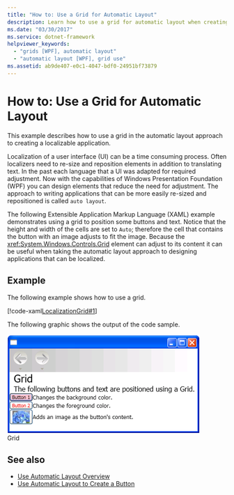 ```yaml
---
title: "How to: Use a Grid for Automatic Layout"
description: Learn how to use a grid for automatic layout when creating an application that is localization ready.
ms.date: "03/30/2017"
ms.service: dotnet-framework
helpviewer_keywords:
  - "grids [WPF], automatic layout"
  - "automatic layout [WPF], grid use"
ms.assetid: ab9de407-e0c1-4047-bdf0-24951bf73879
---
```

# How to: Use a Grid for Automatic Layout

This example describes how to use a grid in the automatic layout approach to creating a localizable application.

Localization of a user interface (UI) can be a time consuming process. Often localizers need to re-size and reposition elements in addition to translating text. In the past each language that a UI was adapted for required adjustment. Now with the capabilities of Windows Presentation Foundation (WPF) you can design elements that reduce the need for adjustment. The approach to writing applications that can be more easily re-sized and repositioned is called `auto layout`.

The following Extensible Application Markup Language (XAML) example demonstrates using a grid to position some buttons and text. Notice that the height and width of the cells are set to `Auto`; therefore the cell that contains the button with an image adjusts to fit the image. Because the <xref:System.Windows.Controls.Grid> element can adjust to its content it can be useful when taking the automatic layout approach to designing applications that can be localized.

## Example

The following example shows how to use a grid.

[!code-xaml[LocalizationGrid#1](~/samples/snippets/csharp/VS_Snippets_Wpf/LocalizationGrid/CS/Pane1.xaml#1)]

The following graphic shows the output of the code sample.

![Grid example](./media/glob-grid.png "glob_grid")\
Grid

## See also

- [Use Automatic Layout Overview](use-automatic-layout-overview.md)
- [Use Automatic Layout to Create a Button](how-to-use-automatic-layout-to-create-a-button.md)
